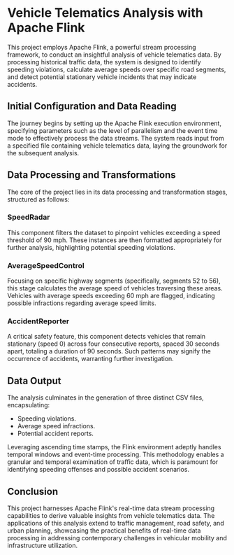 # Vehicle Telematics Analysis with Apache Flink

This project employs Apache Flink, a powerful stream processing framework, to conduct an insightful analysis of vehicle telematics data. By processing historical traffic data, the system is designed to identify speeding violations, calculate average speeds over specific road segments, and detect potential stationary vehicle incidents that may indicate accidents.

## Initial Configuration and Data Reading

The journey begins by setting up the Apache Flink execution environment, specifying parameters such as the level of parallelism and the event time mode to effectively process the data streams. The system reads input from a specified file containing vehicle telematics data, laying the groundwork for the subsequent analysis.

## Data Processing and Transformations

The core of the project lies in its data processing and transformation stages, structured as follows:

### SpeedRadar

This component filters the dataset to pinpoint vehicles exceeding a speed threshold of 90 mph. These instances are then formatted appropriately for further analysis, highlighting potential speeding violations.

### AverageSpeedControl

Focusing on specific highway segments (specifically, segments 52 to 56), this stage calculates the average speed of vehicles traversing these areas. Vehicles with average speeds exceeding 60 mph are flagged, indicating possible infractions regarding average speed limits.

### AccidentReporter

A critical safety feature, this component detects vehicles that remain stationary (speed 0) across four consecutive reports, spaced 30 seconds apart, totaling a duration of 90 seconds. Such patterns may signify the occurrence of accidents, warranting further investigation.

## Data Output

The analysis culminates in the generation of three distinct CSV files, encapsulating:

- Speeding violations.
- Average speed infractions.
- Potential accident reports.

Leveraging ascending time stamps, the Flink environment adeptly handles temporal windows and event-time processing. This methodology enables a granular and temporal examination of traffic data, which is paramount for identifying speeding offenses and possible accident scenarios.

## Conclusion

This project harnesses Apache Flink's real-time data stream processing capabilities to derive valuable insights from vehicle telematics data. The applications of this analysis extend to traffic management, road safety, and urban planning, showcasing the practical benefits of real-time data processing in addressing contemporary challenges in vehicular mobility and infrastructure utilization.
